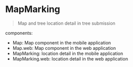 # MapMarking

> Map and tree location detail in tree submission

components:

- Map: Map component in the mobile application
- Map.web: Map component in the web application
- MapMarking: location detail in the mobile application
- MapMarking.web: location detail in the web application
